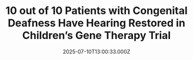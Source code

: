 ---
title: "10 out of 10 Patients with Congenital Deafness Have Hearing Restored in Children’s Gene Therapy Trial"
date: 2025-07-10T13:00:33.000Z
category: Human Kindness
externalLink: "https://www.goodnewsnetwork.org/10-out-of-10-patients-with-congenital-deafness-have-hearing-restored-in-childrens-gene-therapy-trial/"
image: ""
excerpt: "A trial investigating the potential for a gene therapy to correct congenital deafness in children and young adults saw all 10 participants gain auditory ability, and allowed them to hear the sound of falling rain or their mother’s voice for the first time ever. The younger patients, especially those between the ages of five and […] The post 10 out…"
---